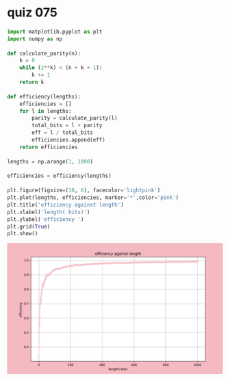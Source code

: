 # quiz 075

```.py
import matplotlib.pyplot as plt
import numpy as np

def calculate_parity(n):
    k = 0
    while (2**k) < (n + k + 1):
        k += 1
    return k

def efficiency(lengths):
    efficiencies = []
    for l in lengths:
        parity = calculate_parity(l)
        total_bits = l + parity
        eff = l / total_bits
        efficiencies.append(eff)
    return efficiencies

lengths = np.arange(1, 1000)

efficiencies = efficiency(lengths)

plt.figure(figsize=(10, 6), facecolor='lightpink')
plt.plot(lengths, efficiencies, marker='*',color='pink')
plt.title('efficiency against length')
plt.xlabel('length( bits)')
plt.ylabel('efficiency ')
plt.grid(True)
plt.show()

```
![](https://github.com/marinamen/year2/blob/main/quizzes/media/Screenshot%202024-09-09%20at%2008.27.41.png)
